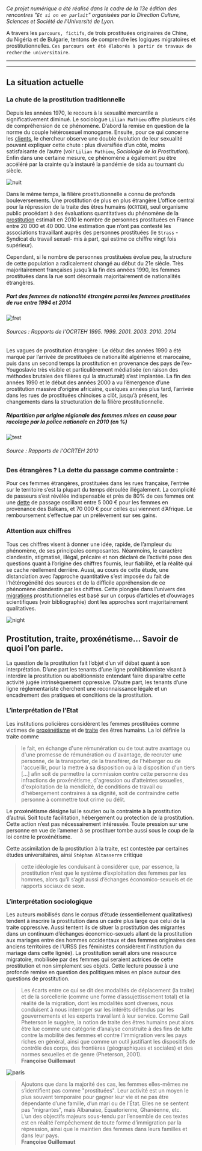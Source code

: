 

</br>

*Ce projet numérique a été réalisé dans le cadre de la 13e édition des rencontres "`Et si on en parlait`" organisées par la Direction Culture, Sciences et Société de l’Université de Lyon.*

A travers les `parcours, fictifs`, de trois prostituées originaires de Chine, du Nigéria et de Bulgarie, tentons de comprendre les logiques migratoires et prostitutionnelles. `Ces parcours ont été élaborés à partir de travaux de recherche universitaire`.

---
---

## La situation actuelle
### La chute de la prostitution traditionnelle
Depuis les années 1970, le recours à la sexualité mercantile a significativement diminué. Le sociologue `Lilian Mathieu` offre plusieurs clés de compréhension de ce phénomène. D’abord la remise en question de la norme du couple hétérosexuel monogame. Ensuite, pour ce qui concerne les [clients](https://exodes-charnels.universite-lyon.fr/glossaire), le chercheur observe une double évolution de leur sexualité pouvant expliquer cette chute : plus diversifiée d’un côté, moins satisfaisante de l’autre (voir `Lilian Mathieu`, *Sociologie de la Prostitution*). Enfin dans une certaine mesure, ce phénomène a également pu être accéléré par la crainte qu’a instauré la pandémie de sida au tournant du siècle.

![nuit](/images/nuit.jpg)

Dans le même temps, la filière prostitutionnelle a connu de profonds bouleversements.
Une prostitution de plus en plus étrangère
L’office central pour la répression de la traite des êtres humains (`OCRTEH`), seul organisme public procédant à des évaluations quantitatives du phénomène de la [prostitution](https://exodes-charnels.universite-lyon.fr/glossaire) estimait en 2010 le nombre de personnes prostituées en France entre 20 000 et 40 000. Une estimation que n’ont pas contesté les associations travaillant auprès des personnes prostituées (le `Strass` -Syndicat du travail sexuel- mis à part, qui estime ce chiffre vingt fois supérieur).

Cependant, si le nombre de personnes prostituées évolue peu, la structure de cette population a radicalement changé au début du 21e siècle. Très majoritairement françaises jusqu’à la fin des années 1990, les femmes prostituées dans la rue sont désormais majoritairement de nationalités étrangères.

##### Part des femmes de nationalité étrangère parmi les femmes prostituées de rue entre 1994 et 2014
![fret](/images/fret.svg)
###### Sources : Rapports de l'OCRTEH 1995. 1999. 2001. 2003. 2010. 2014

Les vagues de prostitution étrangère :
Le début des années 1990 a été marqué par l’arrivée de prostituées de nationalité algérienne et marocaine, puis dans un second temps la prostitution en provenance des pays de l’ex-Yougoslavie très visible et particulièrement médiatisée (en raison des méthodes brutales des filières qui la structurait) s’est implantée.
La fin des années 1990 et le début des années 2000 a vu l’émergence d’une prostitution massive d’origine africaine, quelques années plus tard, l’arrivée dans les rues de prostituées chinoises a clôt, jusqu’à présent, les changements dans la structuration de la filière prostitutionnelle.

##### Répartition par origine régionale des femmes mises en cause pour racolage par la police nationale en 2010 (en %)
![test](/images/test.svg)
###### Source : Rapports de l'OCRTEH 2010


### Des étrangères ? La dette du passage comme contrainte :

Pour ces femmes étrangères, prostituées dans les rues française, l’entrée sur le territoire s’est la plupart du temps déroulée illégalement. La complicité de passeurs s’est révélée indispensable et près de 80% de ces femmes ont une [dette](https://exodes-charnels.universite-lyon.fr/glossaire) de passage oscillant entre 5 000 € pour les femmes en provenance des Balkans, et 70 000 € pour celles qui viennent d’Afrique. Le remboursement s’effectue par un prélèvement sur ses gains.

### Attention aux chiffres
Tous ces chiffres visent à donner une idée, rapide, de l’ampleur du phénomène, de ses principales composantes. Néanmoins, le caractère clandestin, stigmatisé, illégal, précaire et non déclaré de l’activité pose des questions quant à l’origine des chiffres fournis, leur fiabilité, et la réalité qui se cache réellement derrière. Aussi, au cours de cette étude, une distanciation avec l’approche quantitative s’est imposée du fait de l’hétérogénéité des sources et de la difficile appréhension de ce phénomène clandestin par les chiffres. Cette plongée dans l’univers des [migrations](https://exodes-charnels.universite-lyon.fr/glossaire) prostitutionnelles est basé sur un corpus d’articles et d’ouvrages scientifiques (voir bibliographie) dont les approches sont majoritairement qualitatives.

![night](/images/night.jpg)

## Prostitution, traite, proxénétisme… Savoir de quoi l’on parle.

La question de la prostitution fait l’objet d’un vif débat quant à son interprétation.  D’une part les tenants d’une ligne prohibitionniste visant à interdire la prostitution ou abolitionniste entendant faire disparaître cette activité jugée intrinsèquement oppressive. D’autre part, les tenants d’une ligne réglementariste cherchent une reconnaissance légale et un encadrement des pratiques et conditions de la prostitution.

### L’interprétation de l’Etat

Les institutions policières considèrent les femmes prostituées comme victimes de [proxénétisme](https://exodes-charnels.universite-lyon.fr/glossaire) et de [traite](https://exodes-charnels.universite-lyon.fr/glossaire) des êtres humains. La loi définie la traite comme
>le fait, en échange d'une rémunération ou de tout autre avantage ou d'une promesse de rémunération ou d'avantage, de recruter une personne, de la transporter, de la transférer, de l'héberger ou de l'accueillir, pour la mettre à sa disposition ou à la disposition d'un tiers [...] afin soit de permettre la commission contre cette personne des infractions de proxénétisme, d'agression ou d'atteintes sexuelles, d'exploitation de la mendicité, de conditions de travail ou d'hébergement contraires à sa dignité, soit de contraindre cette personne à commettre tout crime ou délit.

Le proxénétisme désigne lui le soutien ou la contrainte à la prostitution d’autrui. Soit toute facilitation, hébergement ou protection de la prostitution. Cette action n’est pas nécessairement intéressée. Toute pression sur une personne en vue de l’amener à se prostituer tombe aussi sous le coup de la loi contre le proxénétisme.

Cette assimilation de la prostitution à la traite, est contestée par certaines études universitaires, ainsi `Stéphan Altasserre` critique
> cette idéologie les conduisant à considérer que, par essence, la prostitution n’est que le système d’exploitation des femmes par les hommes, alors qu’il s’agit aussi d’échanges économico-sexuels et de rapports sociaux de sexe.

### L’interprétation sociologique

Les auteurs mobilisés dans le corpus d’étude (essentiellement qualitatives) tendent à inscrire la prostitution dans un cadre plus large que celui de la traite oppressive. Aussi tentent ils de situer la prostitution des migrantes dans un continuum d’échanges économico-sexuels allant de la prostitution aux mariages entre des hommes occidentaux et des femmes originaires des anciens territoires de l’URSS (les féministes considèrent l’institution du mariage dans cette lignée). La prostitution serait alors une ressource migratoire, mobilisée par des femmes qui seraient actrices de cette prostitution et non simplement ses objets. Cette lecture pousse à une profonde remise en question des politiques mises en place autour des questions de prostitution.

>Les écarts entre ce qui se dit des modalités de déplacement (la traite) et de la sorcellerie (comme une forme d’assujettissement total) et la réalité de la migration, dont les modalités sont diverses, nous conduisent à nous interroger sur les intérêts défendus par les gouvernements et les experts travaillant à leur service. Comme Gail Pheterson le suggère, la notion de traite des êtres humains peut alors être lue comme une catégorie d’analyse construite à des fins de lutte contre la mobilité des femmes et contre l’immigration vers les pays riches en général, ainsi que comme un outil justifiant les dispositifs de contrôle des corps, des frontières (géographiques et sociales) et des normes sexuelles et de genre (Pheterson, 2001).</br>
**Françoise Guillemaut**

![paris](/images/paris.jpg)

>Ajoutons que dans la majorité des cas, les femmes elles-mêmes ne s’identifient pas comme "prostituées". Leur activité est un moyen le plus souvent temporaire pour gagner leur vie et ne pas être dépendante d’une famille, d’un mari ou de l’État. Elles ne se sentent pas "migrantes", mais Albanaise, Équatorienne, Ghanéenne, etc. </br>
L’un des objectifs majeurs sous-tendu par l’ensemble de ces textes est en réalité l’empêchement de toute forme d’immigration par la répression, ainsi que le maintien des femmes dans leurs familles et dans leur pays. </br>
**Françoise Guillemaut**

</br></br></br>
